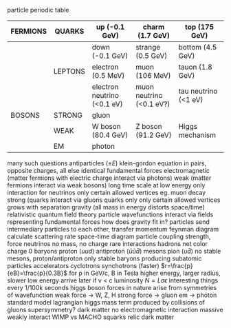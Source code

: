 particle periodic table

| FERMIONS | QUARKS  | up (-0.1 GeV)               | charm (1.7 GeV)          | top (175 GeV)        |
| -------- | ------- | --------------------------- | ------------------------ | -------------------- |
|          |         | down (-0.1 GeV)             | strange (0.5 GeV)        | bottom (4.5 GeV)     |
|          | LEPTONS | electron (0.5 MeV)          | muon (106 MeV)           | tauon (1.8 GeV)      |
|          |         | electron neutrino (<0.1 eV) | muon neutrino (<0.1 eV?) | tau neutrino (<1 eV) |
| BOSONS   | STRONG  | gluon                       |                          |                      |
|          | WEAK    | W boson (80.4 GeV)          | Z boson (91.2 GeV)       | Higgs mechanism      |
|          | EM      | photon                      |                          |                      |

many such questions
	antiparticles ($\pm E$)
		klein-gordon equation
		in pairs, opposite charges, all else identical
	fundamental forces
		electromagnetic (matter fermions with electric charge interact via photons)
		weak (matter fermions interact via weak bosons)
			long time scale at low energy
			only interaction for neutrinos
			only certain allowed vertices
			eg. muon decay
		strong (quarks interact via gluons
			quarks only
			only certain allowed vertices
			grows with separation
		gravity (all mass in energy distorts space/time)
	relativistic quantum field theory
		particle wavefunctions interact via fields representing fundamental forces
		how does gravity fit in?
		particles send intermediary particles to each other, transfer momentum
		feynman diagram
			calculate scattering rate
			space-time diagram
			particle coupling strength, force
	neutrinos
		no mass, no charge
		rare interactions
	hadrons
		net color charge 0
		baryons
			proton ($uud$)
			antiproton ($\bar{u}\bar{u}\bar{d}$)
		mesons
			pion ($u\bar{d}$)
		no stable mesons, proton/antiproton only stable baryons
	producing subatomic particles
		accelerators
			cyclotrons
			synchotrons (faster)
		$r=\frac{p}{eB}=\frac{p}{0.3B}$ for p in GeV/c, B in Tesla
		higher energy, larger radius, slower
		low energy arrive later if v < c
	luminosity
		$N=L\sigma\epsilon$
		interesting things every 1/100k seconds
	higgs boson
		forces in nature arise from symmetries of wavefunction
		weak force → W, Z, H
		strong force → gluon
		em → photon
		standard model lagrangian
			higgs mass term
		produced by collisions of gluons
		supersymmetry?
	dark matter
		no electromagnetic interaction
		massive
		weakly interact
		WIMP vs MACHO
		squarks
		relic dark matter
